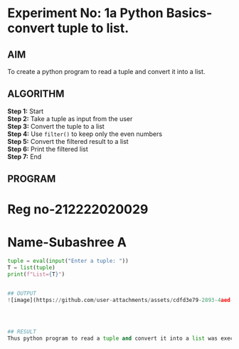 # Experiment No: 1a Python Basics- convert tuple to list.

## AIM  
To create a python program to read a tuple and convert it into a list.

## ALGORITHM  
**Step 1:** Start  
**Step 2:** Take a tuple as input from the user  
**Step 3:** Convert the tuple to a list  
**Step 4:** Use `filter()` to keep only the even numbers  
**Step 5:** Convert the filtered result to a list  
**Step 6:** Print the filtered list  
**Step 7:** End

## PROGRAM

# Reg no-212222020029
# Name-Subashree A

```python
tuple = eval(input("Enter a tuple: ")) 
T = list(tuple)
print(f"List={T}")


## OUTPUT
![image](https://github.com/user-attachments/assets/cdfd3e79-2893-4aed-8be6-ff8ba8a84e63)




## RESULT 
Thus python program to read a tuple and convert it into a list was executed successfully.

